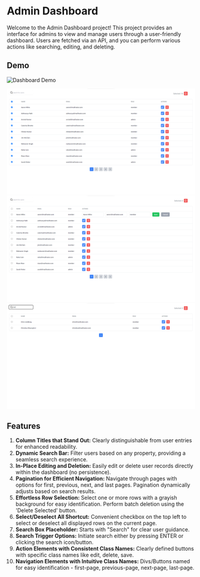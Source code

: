 # Admin Dashboard

Welcome to the Admin Dashboard project! This project provides an interface for admins to view and manage users through a user-friendly dashboard. Users are fetched via an API, and you can perform various actions like searching, editing, and deleting.

## Demo

![Dashboard Demo](https://matrix-ensemble.vercel.app)

![Alt text](image.png)
![Alt text](image-1.png)
![Alt text](image-2.png)

## Features

1. **Column Titles that Stand Out:** Clearly distinguishable from user entries for enhanced readability.
2. **Dynamic Search Bar:** Filter users based on any property, providing a seamless search experience.
3. **In-Place Editing and Deletion:** Easily edit or delete user records directly within the dashboard (no persistence).
4. **Pagination for Efficient Navigation:** Navigate through pages with options for first, previous, next, and last pages. Pagination dynamically adjusts based on search results.
5. **Effortless Row Selection:** Select one or more rows with a grayish background for easy identification. Perform batch deletion using the 'Delete Selected' button.
6. **Select/Deselect All Shortcut:** Convenient checkbox on the top left to select or deselect all displayed rows on the current page.
7. **Search Box Placeholder:** Starts with "Search" for clear user guidance.
8. **Search Trigger Options:** Initiate search either by pressing ENTER or clicking the search icon/button.
9. **Action Elements with Consistent Class Names:** Clearly defined buttons with specific class names like edit, delete, save.
10. **Navigation Elements with Intuitive Class Names:** Divs/Buttons named for easy identification - first-page, previous-page, next-page, last-page.
